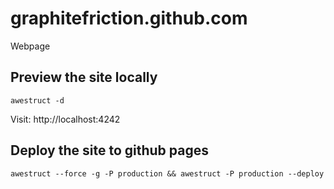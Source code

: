 graphitefriction.github.com
===========================

Webpage

## Preview the site locally

```
awestruct -d
```

Visit: http://localhost:4242

## Deploy the site to github pages

```
awestruct --force -g -P production && awestruct -P production --deploy
```
